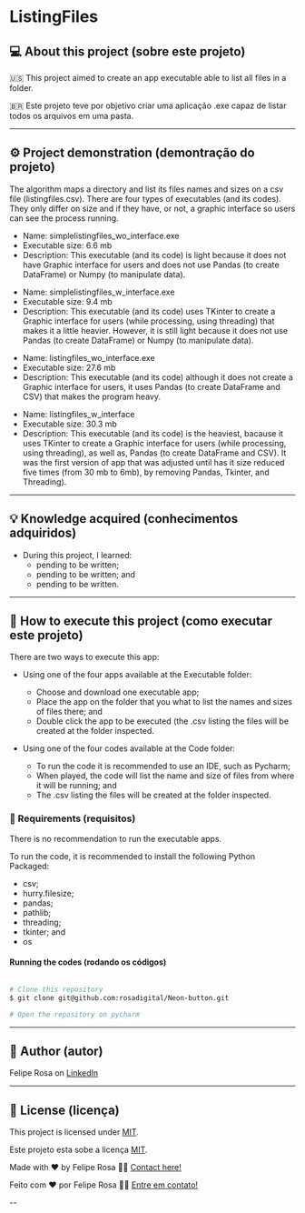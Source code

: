 # ListingFiles
## 💻 About this project (sobre este projeto)
:us: This project aimed to create an app executable able to list all files in a folder.

:brazil: Este projeto teve por objetivo criar uma aplicação .exe capaz de listar todos os arquivos em uma pasta.

---
## ⚙️ Project demonstration (demontração do projeto)
The algorithm maps a directory and list its files names and sizes on a csv file (listingfiles.csv).
There are four types of executables (and its codes). They only differ on size and if they have, or not, a graphic interface so users can see the process running.

- Name: simplelistingfiles_wo_interface.exe
- Executable size: 6.6 mb
- Description:  This executable (and its code) is light because it does not have Graphic interface for users and does not use Pandas (to create DataFrame) or Numpy (to manipulate data).

<p align="center"> <src="./assets/checkbox-toggle.gif" width="400px">

- Name: simplelistingfiles_w_interface.exe
- Executable size: 9.4 mb
- Description: This executable (and its code) uses TKinter to create a Graphic interface for users (while processing, using threading) that makes it a little heavier. However, it is still light because it does not use Pandas (to create DataFrame) or Numpy (to manipulate data).

<p align="center"> <src="./assets/checkbox-toggle.gif" width="400px">
 
- Name: listingfiles_wo_interface.exe
- Executable size: 27.6 mb
- Description: This executable (and its code) although it does not create a Graphic interface for users, it uses Pandas (to create DataFrame and CSV) that makes the program heavy.

<p align="center"> <src="./assets/checkbox-toggle.gif" width="400px">
 
- Name: listingfiles_w_interface
- Executable size: 30.3 mb
- Description: This executable (and its code) is the heaviest, bacause it uses TKinter to create a Graphic interface for users (while processing, using threading), as well as, Pandas (to create DataFrame and CSV). It was the first version of app that was adjusted until has it size reduced five times (from 30 mb to 6mb), by removing Pandas, Tkinter, and Threading).

<p align="center"> <src="./assets/checkbox-toggle.gif" width="400px">

---
	
## 💡 Knowledge acquired (conhecimentos adquiridos)

- During this project, I learned:
  - pending to be written;
  - pending to be written; and
  - pending to be written.

---

## 🚀 How to execute this project (como executar este projeto)

There are two ways to execute this app:
- Using one of the four apps available at the Executable folder:
  - Choose and download one executable app;
  - Place the app on the folder that you what to list the names and sizes of files there; and
  - Double click the app to be executed (the .csv listing the files will be created at the folder inspected.

- Using one of the four codes available at the Code folder:
  - To run the code it is recommended to use an IDE, such as Pycharm;
  - When played, the code will list the name and size of files from where it will be running; and
  - The .csv listing the files will be created at the folder inspected.

### 🎲 Requirements (requisitos)

There is no recommendation to run the executable apps.

To run the code, it is recommended to install the following Python Packaged:
- csv;
- hurry.filesize;
- pandas;
- pathlib;
- threading;
- tkinter; and
- os

#### Running the codes (rodando os códigos)

```bash

# Clone this repository
$ git clone git@github.com:rosadigital/Neon-button.git

# Open the repository on pycharm

```

---

## 🦸 Author (autor)


Felipe Rosa on [LinkedIn](https://www.linkedin.com/in/felipe-rosa/)

---

## 📝 License (licença)

This project is licensed under [MIT](./LICENSE).

Este projeto esta sobe a licença [MIT](./LICENSE).

Made with ❤️ by Felipe Rosa 👋🏽 [Contact here!](https://www.linkedin.com/in/felipe-rosa/)

Feito com ❤️ por Felipe Rosa 👋🏽 [Entre em contato!](https://www.linkedin.com/in/felipe-rosa/)

--
